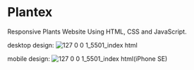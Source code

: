 # Plantex
Responsive Plants Website Using HTML, CSS and JavaScript.

desktop design:
![127 0 0 1_5501_index html](https://user-images.githubusercontent.com/95019708/171370938-8645538f-b768-43ff-a1cf-44ccb7132624.png)

mobile design:
![127 0 0 1_5501_index html(iPhone SE)](https://user-images.githubusercontent.com/95019708/171371063-815477e0-fca3-42b7-837e-f0bb18ea746a.png)

